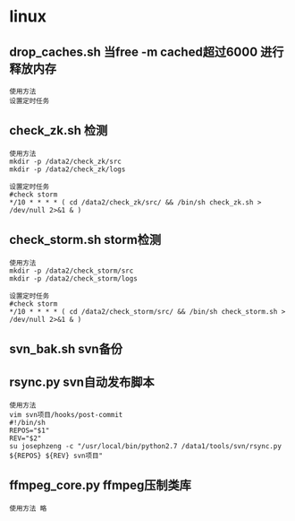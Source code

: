 linux
=====

drop_caches.sh 当free -m  cached超过6000 进行释放内存
------
    使用方法
    设置定时任务

check_zk.sh 检测
------
	使用方法
	mkdir -p /data2/check_zk/src
    mkdir -p /data2/check_zk/logs
    
    设置定时任务
    #check storm
	*/10 * * * * ( cd /data2/check_zk/src/ && /bin/sh check_zk.sh > /dev/null 2>&1 & )

check_storm.sh storm检测
------
	使用方法
	mkdir -p /data2/check_storm/src
    mkdir -p /data2/check_storm/logs
    
    设置定时任务
    #check storm
	*/10 * * * * ( cd /data2/check_storm/src/ && /bin/sh check_storm.sh > /dev/null 2>&1 & )

svn_bak.sh svn备份
------

rsync.py svn自动发布脚本
------
    使用方法
    vim svn项目/hooks/post-commit
    #!/bin/sh
    REPOS="$1"
    REV="$2"
    su josephzeng -c "/usr/local/bin/python2.7 /data1/tools/svn/rsync.py ${REPOS} ${REV} svn项目"

ffmpeg_core.py ffmpeg压制类库
------
    使用方法 略
